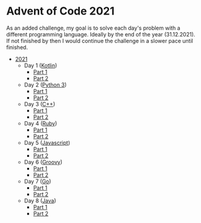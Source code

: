 # Advent of Code 2021

As an added challenge, my goal is to solve each day's problem with a different programming language. 
Ideally by the end of the year (31.12.2021). If not finished by then I would continue the challenge in a slower pace until finished.



* [2021](https://adventofcode.com/2021)
    * Day 1 ([Kotlin](https://kotlinlang.org/))
        * [Part 1](./2021/src/Day01_SonarSweep_Part1.kt)
        * [Part 2](./2021/src/Day01_SonarSweep_Part2.kt)
    * Day 2 ([Python 3](https://www.python.org/))
        * [Part 1](./2021/src/Day02_Dive_Part1.py)
        * [Part 2](./2021/src/Day02_Dive_Part2.py)
    * Day 3 ([C++](https://www.cplusplus.com/))
        * [Part 1](./2021/src/Day03_BinaryDiagnostic_Part1.cpp)
        * [Part 2](./2021/src/Day03_BinaryDiagnostic_Part2.cpp)
    * Day 4 ([Ruby](https://www.ruby-lang.org/))
        * [Part 1](./2021/src/Day04_GiantSquid_Part1.rb)
        * [Part 2](./2021/src/Day04_GiantSquid_Part2.rb)
    * Day 5 ([Javascript](https://developer.mozilla.org/en-US/docs/Web/JavaScript))
        * [Part 1](./2021/src/Day05_HydrothermalVenture_Part01.js)
        * [Part 2](./2021/src/Day05_HydrothermalVenture_Part02.js)
    * Day 6 ([Groovy](https://groovy-lang.org/))
        * [Part 1](./2021/src/Day06_Lanternfish_Part1.groovy)
        * [Part 2](./2021/src/Day06_Lanternfish_Part2.groovy)
    * Day 7 ([Go](https://go.dev/))
        * [Part 1](./2021/src/Day07_TheTreacheryOfWhales_Part1.go)
        * [Part 2](./2021/src/Day07_TheTreacheryOfWhales_Part2.go)
    * Day 8 ([Java](https://www.java.com/))
        * [Part 1](./2021/src/Day08)
        * [Part 2](./2021/src/Day08)
